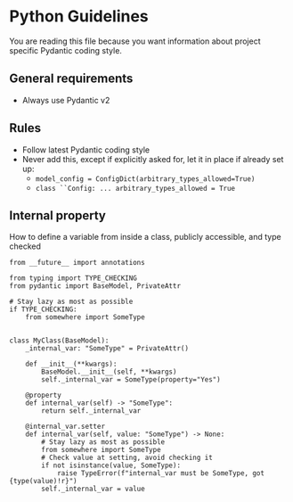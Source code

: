 # Python Guidelines

You are reading this file because you want information about project specific Pydantic coding style.

## General requirements
- Always use Pydantic v2

## Rules
- Follow latest Pydantic coding style
- Never add this, except if explicitly asked for, let it in place if already set up:
  - `model_config = ConfigDict(arbitrary_types_allowed=True)`
  - `class ``Config: ... arbitrary_types_allowed = True`

## Internal property

How to define a variable from inside a class, publicly accessible, and type checked 

```
from __future__ import annotations

from typing import TYPE_CHECKING
from pydantic import BaseModel, PrivateAttr

# Stay lazy as most as possible
if TYPE_CHECKING:
    from somewhere import SomeType


class MyClass(BaseModel):
    _internal_var: "SomeType" = PrivateAttr()

    def __init__(**kwargs):
        BaseModel.__init__(self, **kwargs)
        self._internal_var = SomeType(property="Yes")

    @property
    def internal_var(self) -> "SomeType":
        return self._internal_var

    @internal_var.setter
    def internal_var(self, value: "SomeType") -> None:
        # Stay lazy as most as possible
        from somewhere import SomeType
        # Check value at setting, avoid checking it 
        if not isinstance(value, SomeType):
            raise TypeError(f"internal_var must be SomeType, got {type(value)!r}")
        self._internal_var = value